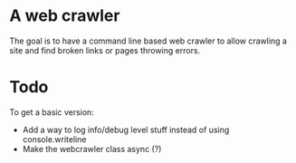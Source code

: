 
# A web crawler 

The goal is to have a command line based web crawler to allow crawling a site and find broken links or pages throwing errors.

# Todo

To get a basic version:
- Add a way to log info/debug level stuff instead of using console.writeline
- Make the webcrawler class async (?)
